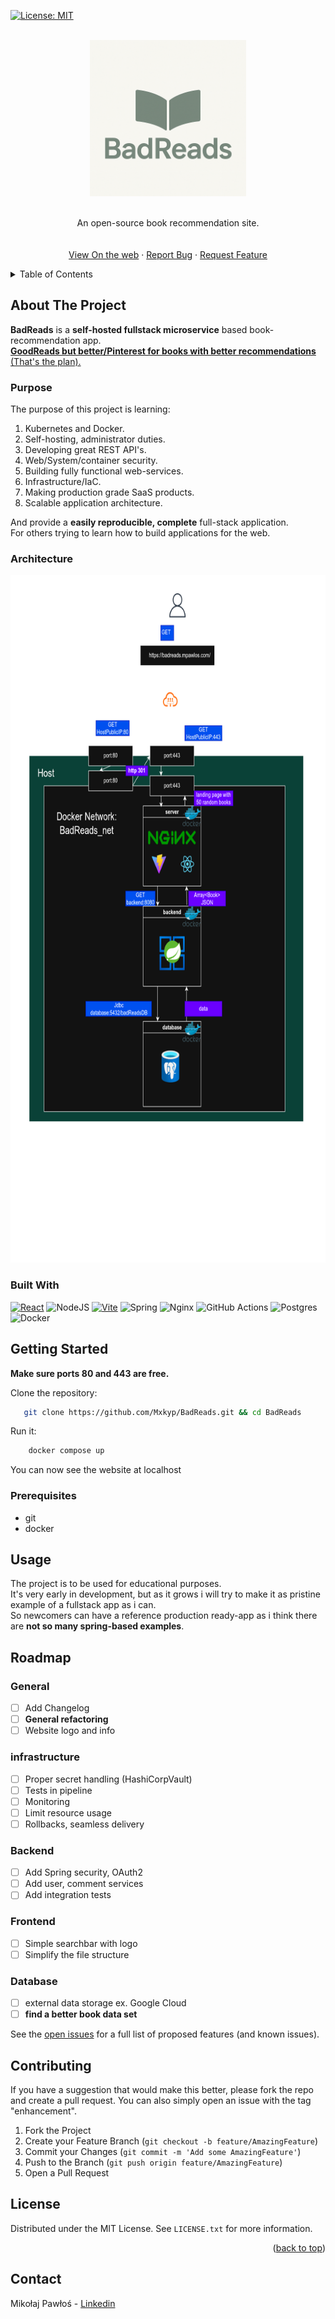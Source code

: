 <a id="readme-top"></a>
[![License: MIT](https://img.shields.io/badge/License-MIT-yellow.svg)](https://opensource.org/licenses/MIT)
<!-- PROJECT LOGO -->
<br />
<div align="center">
    <img src="images/logo.png" height="250" width="auto" >

  <p align="center">
    <br />
    An open-source book recommendation site.
    <br />
    <br />
    <br />
    <a href="https://badreads.mpawlos.com/">View On the web</a>
    &middot;
    <a href="https://github.com/Mxkyp/BadReads/issues/new?labels=bug&template=bug-report---.md">Report Bug</a>
    &middot;
    <a href="https://github.com/Mxkyp/BadReads/issues/new?labels=enhancement&template=feature-request---.md">Request Feature</a>
  </p>
</div>

<!-- TABLE OF CONTENTS -->
<details>
  <summary>Table of Contents</summary>
  <ol>
    <li>
      <a href="#about-the-project">About The Project</a>
      <ul>
        <li><a href="#built-with">Built With</a></li>
        <li><a href="#Architecture">Architecture</a></li>
      </ul>
    </li>
    <li>
      <a href="#getting-started">Getting Started</a>
      <ul>
        <li><a href="#prerequisites">Prerequisites</a></li>
      </ul>
    </li>
    <li><a href="#usage">Usage</a></li>
    <li><a href="#roadmap">Roadmap</a></li>
    <li><a href="#contributing">Contributing</a></li>
    <li><a href="#license">License</a></li>
    <li><a href="#contact">Contact</a></li>
  </ol>
</details>

<!-- ABOUT THE PROJECT -->
## About The Project

**BadReads** is a **self-hosted fullstack microservice** based book-recommendation app. \
<u>**GoodReads but better/Pinterest for books with better recommendations** (That's the plan).</u>


### Purpose
The purpose of this project is learning:
1. Kubernetes and Docker.
2. Self-hosting, administrator duties.
3. Developing great REST API's.
4. Web/System/container security.
5. Building fully functional web-services.
6. Infrastructure/IaC.
7. Making production grade SaaS products.
8. Scalable application architecture.

And provide a **easily reproducible, complete**  full-stack application. \
For others trying to learn how to build applications for the web.

### Architecture

<div align="center">
    <img src="images/archi.png" alt="Architecture" width="700" height="1100">
</div>

### Built With

 [![React][React.js]][React-url]
 ![NodeJS](https://img.shields.io/badge/node.js-6DA55F?style=for-the-badge&logo=node.js&logoColor=white)
[![Vite](https://img.shields.io/badge/Vite-646CFF?logo=vite&logoColor=fff)](#)
![Spring](https://img.shields.io/badge/spring-%236DB33F.svg?style=for-the-badge&logo=spring&logoColor=white)
![Nginx](https://img.shields.io/badge/nginx-%23009639.svg?style=for-the-badge&logo=nginx&logoColor=white)
![GitHub Actions](https://img.shields.io/badge/github%20actions-%232671E5.svg?style=for-the-badge&logo=githubactions&logoColor=white)
![Postgres](https://img.shields.io/badge/postgres-%23316192.svg?style=for-the-badge&logo=postgresql&logoColor=white)
![Docker](https://img.shields.io/badge/docker-%230db7ed.svg?style=for-the-badge&logo=docker&logoColor=white)

## Getting Started

**Make sure ports 80 and 443 are free.**

Clone the repository:

  ```bash
     git clone https://github.com/Mxkyp/BadReads.git && cd BadReads
  ```

Run it:

  ```sh
      docker compose up 
  ```

You can now see the website at localhost

### Prerequisites

  - git 
  - docker
  
## Usage

The project is to be used for educational purposes. \
It's very early in development, but as it grows i will try to make it as pristine example of a fullstack app as i can. \
So newcomers can have a reference production ready-app as i think there are **not so many spring-based examples**.

## Roadmap

### General

* [ ] Add Changelog
* [ ] **General refactoring**
* [ ] Website logo and info

### infrastructure

* [ ] Proper secret handling (HashiCorpVault)
* [ ] Tests in pipeline
* [ ] Monitoring
* [ ] Limit resource usage
* [ ] Rollbacks, seamless delivery

### Backend

* [ ] Add Spring security, OAuth2
* [ ] Add user, comment services
* [ ] Add integration tests

### Frontend

* [ ] Simple searchbar with logo
* [ ] Simplify the file structure

### Database

* [ ] external data storage ex. Google Cloud
* [ ] **find a better book data set**

See the [open issues](https://github.com/Mxkyp/BadReads/issues) for a full list of proposed features (and known issues).

## Contributing

If you have a suggestion that would make this better, please fork the repo and create a pull request. You can also simply open an issue with the tag "enhancement".

1. Fork the Project
2. Create your Feature Branch (`git checkout -b feature/AmazingFeature`)
3. Commit your Changes (`git commit -m 'Add some AmazingFeature'`)
4. Push to the Branch (`git push origin feature/AmazingFeature`)
5. Open a Pull Request

## License

Distributed under the MIT License. See `LICENSE.txt` for more information.

<p align="right">(<a href="#readme-top">back to top</a>)</p>

<!-- CONTACT -->
## Contact

Mikołaj Pawłoś - [Linkedin](www.linkedin.com/in/mikołaj-pawłoś-7a4715380)

[React.js]: https://img.shields.io/badge/React-20232A?style=for-the-badge&logo=react&logoColor=61DAFB
[React-url]: https://reactjs.org/
